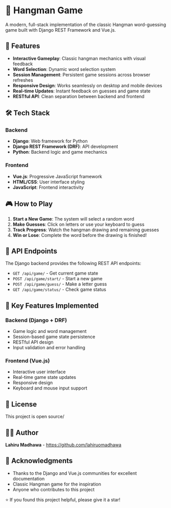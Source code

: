 # 🎯 Hangman Game

A modern, full-stack implementation of the classic Hangman word-guessing game built with Django REST Framework and Vue.js.

## 🚀 Features

- **Interactive Gameplay**: Classic hangman mechanics with visual feedback
- **Word Selection**: Dynamic word selection system
- **Session Management**: Persistent game sessions across browser refreshes
- **Responsive Design**: Works seamlessly on desktop and mobile devices
- **Real-time Updates**: Instant feedback on guesses and game state
- **RESTful API**: Clean separation between backend and frontend

## 🛠️ Tech Stack

### Backend
- **Django**: Web framework for Python
- **Django REST Framework (DRF)**: API development
- **Python**: Backend logic and game mechanics

### Frontend
- **Vue.js**: Progressive JavaScript framework
- **HTML/CSS**: User interface styling
- **JavaScript**: Frontend interactivity

## 🎮 How to Play

1. **Start a New Game**: The system will select a random word
2. **Make Guesses**: Click on letters or use your keyboard to guess
3. **Track Progress**: Watch the hangman drawing and remaining guesses
4. **Win or Lose**: Complete the word before the drawing is finished!

## 🔌 API Endpoints

The Django backend provides the following REST API endpoints:

- `GET /api/game/` - Get current game state
- `POST /api/game/start/` - Start a new game
- `POST /api/game/guess/` - Make a letter guess
- `GET /api/game/status/` - Check game status

## 🌟 Key Features Implemented

### Backend (Django + DRF)
- Game logic and word management
- Session-based game state persistence
- RESTful API design
- Input validation and error handling

### Frontend (Vue.js)
- Interactive user interface
- Real-time game state updates
- Responsive design
- Keyboard and mouse input support

## 📝 License
This project is open source/

## 👨‍💻 Author
**Lahiru Madhawa** - https://github.com/lahiruomadhawa

## 🙏 Acknowledgments
- Thanks to the Django and Vue.js communities for excellent documentation
- Classic Hangman game for the inspiration
- Anyone who contributes to this project

⭐ If you found this project helpful, please give it a star!
